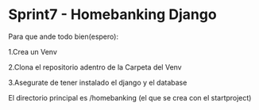# Sprint7 - Homebanking Django

Para que ande todo bien(espero):

1.Crea un Venv

2.Clona el repositorio adentro de la Carpeta del Venv

3.Asegurate de tener instalado el django y el database

El directorio principal es /homebanking (el que se crea con el startproject)